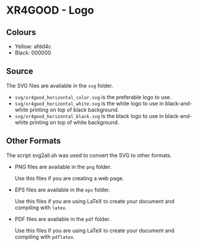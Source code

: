 # XR4GOOD - Logo

## Colours

- Yellow: afdd4c
- Black: 000000

## Source

The SVG files are available in the `svg` folder.

- `svg/xr4good_horizontal_color.svg` is the preferable logo to use.
- `svg/xr4good_horizontal_white.svg` is the white logo to use in black-and-white printing on top of black background.
- `svg/xr4good_horizontal_black.svg` is the black logo to use in black-and-white printing on top of white background.

## Other Formats

The script svg2all.sh was used to convert the SVG to other formats.

- PNG files are available in the `png` folder.

  Use this files if you are creating a web page.

- EPS files are available in the `eps` folder.

  Use this files if you are using LaTeX to create your document and compiling with `latex`.

- PDF files are available in the `pdf` folder.

  Use this files if you are using LaTeX to create your document and compiling with `pdflatex`.
